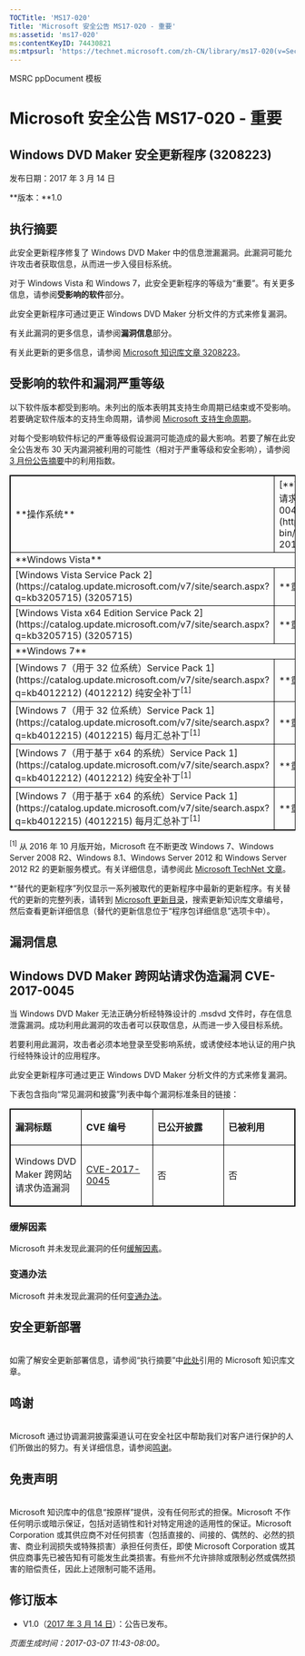 ```yaml
---
TOCTitle: 'MS17-020'
Title: 'Microsoft 安全公告 MS17-020 - 重要'
ms:assetid: 'ms17-020'
ms:contentKeyID: 74430821
ms:mtpsurl: 'https://technet.microsoft.com/zh-CN/library/ms17-020(v=Security.10)'
---
```


MSRC ppDocument 模板

Microsoft 安全公告 MS17-020 - 重要
==================================

Windows DVD Maker 安全更新程序 (3208223)
----------------------------------------

发布日期：2017 年 3 月 14 日

**版本：**1.0

执行摘要
--------

此安全更新程序修复了 Windows DVD Maker 中的信息泄漏漏洞。此漏洞可能允许攻击者获取信息，从而进一步入侵目标系统。

对于 Windows Vista 和 Windows 7，此安全更新程序的等级为“重要”。有关更多信息，请参阅**受影响的软件**部分。

此安全更新程序可通过更正 Windows DVD Maker 分析文件的方式来修复漏洞。

有关此漏洞的更多信息，请参阅**漏洞信息**部分。

有关此更新的更多信息，请参阅 [Microsoft 知识库文章 3208223](https://support.microsoft.com/zh-cn/kb/3208223)。

受影响的软件和漏洞严重等级
--------------------------

以下软件版本都受到影响。未列出的版本表明其支持生命周期已结束或不受影响。若要确定软件版本的支持生命周期，请参阅 [Microsoft 支持生命周期](https://go.microsoft.com/fwlink/?linkid=21742)。

对每个受影响软件标记的严重等级假设漏洞可能造成的最大影响。若要了解在此安全公告发布 30 天内漏洞被利用的可能性（相对于严重等级和安全影响），请参阅 [3 月份公告摘要](https://technet.microsoft.com/zh-cn/library/security/ms17-mar)中的利用指数。

<p> </p>
<table style="border:1px solid black;">
<tr>
<td style="border:1px solid black;">
**操作系统**

</td>
<td style="border:1px solid black;">
[**Windows DVD Maker 跨网站请求伪造漏洞 CVE-2017-0045**](https://www.cve.mitre.org/cgi-bin/cvename.cgi?name=cve-2017-0045)

</td>
<td style="border:1px solid black;">
**替代的更新**

</td>
</tr>
<tr>
<td style="border:1px solid black;" colspan="3">
**Windows Vista**

</td>
</tr>
<tr>
<td style="border:1px solid black;">
[Windows Vista Service Pack 2](https://catalog.update.microsoft.com/v7/site/search.aspx?q=kb3205715)  
(3205715)

</td>
<td style="border:1px solid black;">
**重要**  
信息泄漏

</td>
<td style="border:1px solid black;">
无

</td>
</tr>
<tr>
<td style="border:1px solid black;">
[Windows Vista x64 Edition Service Pack 2](https://catalog.update.microsoft.com/v7/site/search.aspx?q=kb3205715)  
(3205715)

</td>
<td style="border:1px solid black;">
**重要**  
信息泄漏

</td>
<td style="border:1px solid black;">
无

</td>
</tr>
<tr>
<td style="border:1px solid black;" colspan="3">
**Windows 7**

</td>
</tr>
<tr>
<td style="border:1px solid black;">
[Windows 7（用于 32 位系统）Service Pack 1](https://catalog.update.microsoft.com/v7/site/search.aspx?q=kb4012212)  
(4012212)  
纯安全补丁<sup>[1]</sup>

</td>
<td style="border:1px solid black;">
**重要**  
信息泄漏

</td>
<td style="border:1px solid black;">
无

</td>
</tr>
<tr>
<td style="border:1px solid black;">
[Windows 7（用于 32 位系统）Service Pack 1](https://catalog.update.microsoft.com/v7/site/search.aspx?q=kb4012215)  
(4012215)  
每月汇总补丁<sup>[1]</sup>

</td>
<td style="border:1px solid black;">
**重要**  
信息泄漏

</td>
<td style="border:1px solid black;">
[3212646](https://support.microsoft.com/zh-cn/kb/3212646)

</td>
</tr>
<tr>
<td style="border:1px solid black;">
[Windows 7（用于基于 x64 的系统）Service Pack 1](https://catalog.update.microsoft.com/v7/site/search.aspx?q=kb4012212)  
(4012212)  
纯安全补丁<sup>[1]</sup>

</td>
<td style="border:1px solid black;">
**重要**  
信息泄漏

</td>
<td style="border:1px solid black;">
无

</td>
</tr>
<tr>
<td style="border:1px solid black;">
[Windows 7（用于基于 x64 的系统）Service Pack 1](https://catalog.update.microsoft.com/v7/site/search.aspx?q=kb4012215)  
(4012215)  
每月汇总补丁<sup>[1]</sup>

</td>
<td style="border:1px solid black;">
**重要**  
信息泄漏

</td>
<td style="border:1px solid black;">
[3212646](https://support.microsoft.com/zh-cn/kb/3212646)

</td>
</tr>
</table>

<sup>[1]</sup> 从 2016 年 10 月版开始，Microsoft 在不断更改 Windows 7、Windows Server 2008 R2、Windows 8.1、Windows Server 2012 和 Windows Server 2012 R2 的更新服务模式。有关详细信息，请参阅此 [Microsoft TechNet 文章](https://blogs.technet.microsoft.com/windowsitpro/2016/08/15/further-simplifying-servicing-model-for-windows-7-and-windows-8-1/)。

\*“替代的更新程序”列仅显示一系列被取代的更新程序中最新的更新程序。有关替代的更新的完整列表，请转到 [Microsoft 更新目录](https://www.catalog.update.microsoft.com/home.aspx)，搜索更新知识库文章编号，然后查看更新详细信息（替代的更新信息位于“程序包详细信息”选项卡中）。

漏洞信息
--------

Windows DVD Maker 跨网站请求伪造漏洞 CVE-2017-0045
--------------------------------------------------

当 Windows DVD Maker 无法正确分析经特殊设计的 .msdvd 文件时，存在信息泄露漏洞。成功利用此漏洞的攻击者可以获取信息，从而进一步入侵目标系统。

若要利用此漏洞，攻击者必须本地登录至受影响系统，或诱使经本地认证的用户执行经特殊设计的应用程序。

此安全更新程序可通过更正 Windows DVD Maker 分析文件的方式来修复漏洞。

下表包含指向“常见漏洞和披露”列表中每个漏洞标准条目的链接：

<p> </p>
<table style="border:1px solid black;">
<colgroup>
<col width="25%" />
<col width="25%" />
<col width="25%" />
<col width="25%" />
</colgroup>
<tbody>
<tr class="odd">
<td style="border:1px solid black;"><p><strong>漏洞标题</strong></p></td>
<td style="border:1px solid black;"><p><strong>CVE 编号</strong></p></td>
<td style="border:1px solid black;"><p><strong>已公开披露</strong></p></td>
<td style="border:1px solid black;"><p><strong>已被利用</strong></p></td>
</tr>  
<tr class="even">
<td style="border:1px solid black;"><p>Windows DVD Maker 跨网站请求伪造漏洞</p></td>
<td style="border:1px solid black;"><p><a href="https://www.cve.mitre.org/cgi-bin/cvename.cgi?name=cve-2017-0045">CVE-2017-0045</a></p></td>
<td style="border:1px solid black;"><p>否</p></td>
<td style="border:1px solid black;"><p>否</p></td>
</tr>  
</tbody>  
</table>
  
### 缓解因素
  
Microsoft 并未发现此漏洞的任何[缓解因素](https://technet.microsoft.com/zh-cn/library/security/dn848375.aspx)。
  
### 变通办法
  
Microsoft 并未发现此漏洞的任何[变通办法](https://technet.microsoft.com/zh-cn/library/security/dn848375.aspx)。
  
安全更新部署  
------------
  
<span id="sectionToggle3"></span>  
如需了解安全更新部署信息，请参阅“执行摘要”中[此处](#kbarticle)引用的 Microsoft 知识库文章。
  
鸣谢  
----
  
<span id="sectionToggle4"></span>  
Microsoft 通过协调漏洞披露渠道认可在安全社区中帮助我们对客户进行保护的人们所做出的努力。有关详细信息，请参阅[鸣谢](https://technet.microsoft.com/zh-cn/library/security/mt745121.aspx)。
  
免责声明  
--------
  
<span id="sectionToggle5"></span>  
Microsoft 知识库中的信息“按原样”提供，没有任何形式的担保。Microsoft 不作任何明示或暗示保证，包括对适销性和针对特定用途的适用性的保证。Microsoft Corporation 或其供应商不对任何损害（包括直接的、间接的、偶然的、必然的损害、商业利润损失或特殊损害）承担任何责任，即使 Microsoft Corporation 或其供应商事先已被告知有可能发生此类损害。有些州不允许排除或限制必然或偶然损害的赔偿责任，因此上述限制可能不适用。
  
修订版本  
--------
  
<span id="sectionToggle6"></span>  
-   V1.0（[2017 年 3 月 14 日](https://technet.microsoft.com/zh-CN/library/bulletin_publisheddate(v=Security.10))）：公告已发布。
  
*页面生成时间：2017-03-07 11:43-08:00。*
